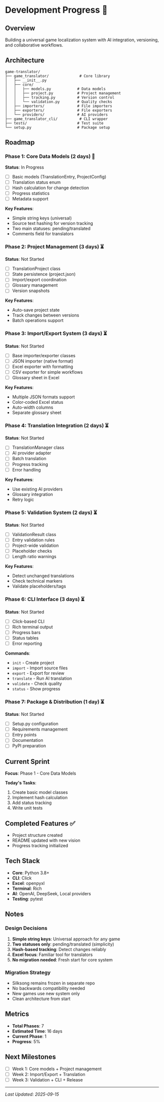 # Development Progress 🚀

## Overview

Building a universal game localization system with AI integration, versioning, and collaborative workflows.

## Architecture

```
game-translator/
├── game_translator/              # Core library
│   ├── __init__.py
│   ├── core/
│   │   ├── models.py            # Data models
│   │   ├── project.py           # Project management
│   │   ├── tracking.py          # Version control
│   │   └── validation.py        # Quality checks
│   ├── importers/               # File importers
│   ├── exporters/               # File exporters
│   └── providers/               # AI providers
├── game_translator_cli/          # CLI wrapper
├── tests/                       # Test suite
└── setup.py                     # Package setup
```

## Roadmap

### Phase 1: Core Data Models (2 days) 🚧
**Status**: In Progress

- [ ] Basic models (TranslationEntry, ProjectConfig)
- [ ] Translation status enum
- [ ] Hash calculation for change detection
- [ ] Progress statistics
- [ ] Metadata support

**Key Features**:
- Simple string keys (universal)
- Source text hashing for version tracking
- Two main statuses: pending/translated
- Comments field for translators

### Phase 2: Project Management (3 days) ⏳
**Status**: Not Started

- [ ] TranslationProject class
- [ ] State persistence (project.json)
- [ ] Import/export coordination
- [ ] Glossary management
- [ ] Version snapshots

**Key Features**:
- Auto-save project state
- Track changes between versions
- Batch operations support

### Phase 3: Import/Export System (3 days) ⏳
**Status**: Not Started

- [ ] Base importer/exporter classes
- [ ] JSON importer (native format)
- [ ] Excel exporter with formatting
- [ ] CSV exporter for simple workflows
- [ ] Glossary sheet in Excel

**Key Features**:
- Multiple JSON formats support
- Color-coded Excel status
- Auto-width columns
- Separate glossary sheet

### Phase 4: Translation Integration (2 days) ⏳
**Status**: Not Started

- [ ] TranslationManager class
- [ ] AI provider adapter
- [ ] Batch translation
- [ ] Progress tracking
- [ ] Error handling

**Key Features**:
- Use existing AI providers
- Glossary integration
- Retry logic

### Phase 5: Validation System (2 days) ⏳
**Status**: Not Started

- [ ] ValidationResult class
- [ ] Entry validation rules
- [ ] Project-wide validation
- [ ] Placeholder checks
- [ ] Length ratio warnings

**Key Features**:
- Detect unchanged translations
- Check technical markers
- Validate placeholders/tags

### Phase 6: CLI Interface (3 days) ⏳
**Status**: Not Started

- [ ] Click-based CLI
- [ ] Rich terminal output
- [ ] Progress bars
- [ ] Status tables
- [ ] Error reporting

**Commands**:
- `init` - Create project
- `import` - Import source files
- `export` - Export for review
- `translate` - Run AI translation
- `validate` - Check quality
- `status` - Show progress

### Phase 7: Package & Distribution (1 day) ⏳
**Status**: Not Started

- [ ] Setup.py configuration
- [ ] Requirements management
- [ ] Entry points
- [ ] Documentation
- [ ] PyPI preparation

## Current Sprint

**Focus**: Phase 1 - Core Data Models

**Today's Tasks**:
1. Create basic model classes
2. Implement hash calculation
3. Add status tracking
4. Write unit tests

## Completed Features ✅

- Project structure created
- README updated with new vision
- Progress tracking initialized

## Tech Stack

- **Core**: Python 3.8+
- **CLI**: Click
- **Excel**: openpyxl
- **Terminal**: Rich
- **AI**: OpenAI, DeepSeek, Local providers
- **Testing**: pytest

## Notes

### Design Decisions

1. **Simple string keys**: Universal approach for any game
2. **Two statuses only**: pending/translated (simplicity)
3. **Hash-based tracking**: Detect changes reliably
4. **Excel focus**: Familiar tool for translators
5. **No migration needed**: Fresh start for core system

### Migration Strategy

- Silksong remains frozen in separate repo
- No backwards compatibility needed
- New games use new system only
- Clean architecture from start

## Metrics

- **Total Phases**: 7
- **Estimated Time**: 16 days
- **Current Phase**: 1
- **Progress**: 5%

## Next Milestones

- [ ] Week 1: Core models + Project management
- [ ] Week 2: Import/Export + Translation
- [ ] Week 3: Validation + CLI + Release

---

*Last Updated: 2025-09-15*